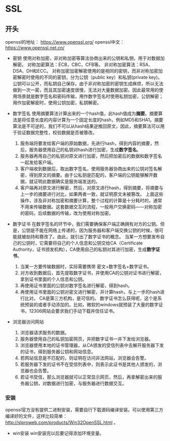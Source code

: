 # SSL

## 开头
openssl的地址： https://www.openssl.org/
openssl中文： https://www.openssl.net.cn/

* 密钥
  使用对称加密，非对称加密等算法协商出来的公钥和私钥，用于对数据加解密。
  对称加密算法：ECB，CBC，CFB等。
  非对称加密算法：RSA、DSA、DH和ECC。
  对称加密加密解密使用的是相同的密钥，而非对称加密加密解密时使用的不同的密钥，分为公钥（public key）和私钥(private key)。公钥可以公开，而私钥自己保存。由于非对称加密的密钥生成麻烦，所以无法做到一次一密，而且其加密速度很慢，无法对大量数据加密。因此最常用的使用场景就是数字签名和密码传输，用作数字签名时使用私钥加密，公钥解密；用作加密解密时，使用公钥加密，私钥解密。

* 数字签名
  使用摘要算法计算出来的一个hash值，此hash值成为**摘要**。摘要算法是将任意长度的内容计算为一个固定长度的hash，例如MD5和SHA1。摘要算法是不可逆的，我们不可以从hash结果逆推回原文，因此，摘要算法可以用于验证数据完整性，校验数据是否被篡改。
  1. 服务端将要发给客户端的原始数据，先进行hash，得到内容的摘要，然后，服务器使用自己的私钥对hash进行加密，生成**数字签名**。
  2. 服务器再用自己的私钥对原文进行加密，然后把加密后的数据和数字签名一起发给客户端。
  3. 客户端收到数据后，取出数字签名，使用服务器协商出来的公钥对签名解密，得到原文的摘要。由于公私钥是匹配的，客户端的公钥能够解开数据，就证明此数据确实是服务端发送的。
  4. 客户端再对原文进行解密，然后，对原文进行hash，得到摘要，将摘要与上一步的摘要进行对比，如果两者一致，就证明原文未被篡改。
  上面这些操作，涉及非对称加密和摘要计算，整个过程的计算是十分耗时的，通常不用来传输数据。这套数据交互的流程，一般用户交换密码——对称加密的密码，后续数据的传输，改为使用对称加密。

* 数字证书
  在数字签名的环节中，我们需要确保客户端正确拥有对方的公钥。但是，公钥是不能在网络上传递的，因为服务器和客户端交换公钥的时候，很可能就被劫持和篡改了。由此，就引出了数字证书的概念。
  当某一方想要发布自己的公钥时，它需要将自己的个人信息和公钥交给CA（Certificate Authority，证书颁发机构），CA使用自己的私钥对其进行加密，生成**数字证书**。
  1. 当某一方要传输数据时，实际需要携带 密文+数字签名+数字证书。
  2. 对方收到数据后，首先提取数字证书，并使用CA的公钥对证书进行解密，拿到证书里面的个人信息和公钥。
  3. 再使用证书里面的公钥对数字签名进行解密，得到hash。
  4. 再使用证书里面的公钥对密文进行解密，并计算hash，与上一步的hash进行比对。
  CA是第三方机构，是可信的。
  数字证书怎么获得呢，这个是系统预装的或者手动添加的。比如，微软的windows就预装了大量的数字证书，12306网站会要求我们手动下载并信任证书。

* 浏览器访问网站
  1. 浏览器请求服务的数据。
  2. 服务器使用自己的私钥加密网页，并把数字证书一并下发给浏览器。
  3. 浏览器使用本地的证书管理器，从CA颁发的受信列表中去解开服务器下发的证书，得到服务器公钥和网站信息。
  4. 若网站信息是不匹配的，则证明在访问非法网站，浏览器会告警。
  5. 若服务器下发的证书不在受信列表中，则表示此证书是其他人颁发的，浏览器也会告警。
  6. 若证书受信，那么浏览器就可以正常显示网页，然后，再拿解密出来的服务器公钥，对数据进行加密，与服务器进行数据交互。

### 安装
openssl官方没有提供二进制安装，需要自行下载源码编译安装。可以使用第三方编译好的文件，这样比较简单： http://slproweb.com/products/Win32OpenSSL.html 。

* win安装
  win安装完以后要记得添加环境变量。